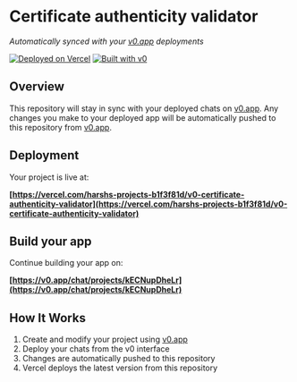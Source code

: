 # Certificate authenticity validator

*Automatically synced with your [v0.app](https://v0.app) deployments*

[![Deployed on Vercel](https://img.shields.io/badge/Deployed%20on-Vercel-black?style=for-the-badge&logo=vercel)](https://vercel.com/harshs-projects-b1f3f81d/v0-certificate-authenticity-validator)
[![Built with v0](https://img.shields.io/badge/Built%20with-v0.app-black?style=for-the-badge)](https://v0.app/chat/projects/kECNupDheLr)

## Overview

This repository will stay in sync with your deployed chats on [v0.app](https://v0.app).
Any changes you make to your deployed app will be automatically pushed to this repository from [v0.app](https://v0.app).

## Deployment

Your project is live at:

**[https://vercel.com/harshs-projects-b1f3f81d/v0-certificate-authenticity-validator](https://vercel.com/harshs-projects-b1f3f81d/v0-certificate-authenticity-validator)**

## Build your app

Continue building your app on:

**[https://v0.app/chat/projects/kECNupDheLr](https://v0.app/chat/projects/kECNupDheLr)**

## How It Works

1. Create and modify your project using [v0.app](https://v0.app)
2. Deploy your chats from the v0 interface
3. Changes are automatically pushed to this repository
4. Vercel deploys the latest version from this repository
